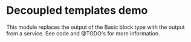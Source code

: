 # Decoupled templates demo


This module replaces the output of the Basic block type with the output from a service. See code and @TODO's for more information.
